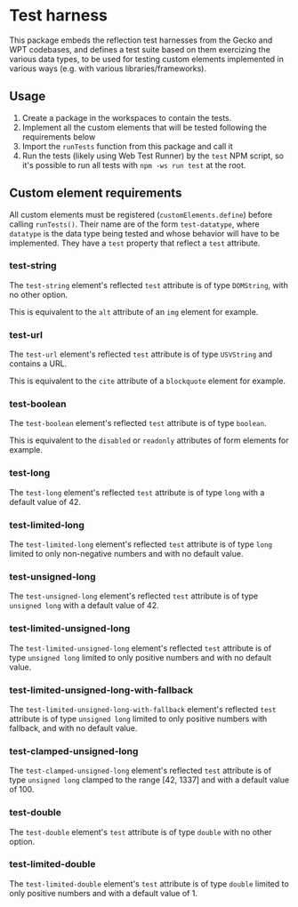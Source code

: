 # Test harness

This package embeds the reflection test harnesses from the Gecko and WPT codebases,
and defines a test suite based on them exercizing the various data types,
to be used for testing custom elements implemented in various ways
(e.g. with various libraries/frameworks).

## Usage

1. Create a package in the workspaces to contain the tests.
2. Implement all the custom elements that will be tested
   following the requirements below
3. Import the `runTests` function from this package and call it
4. Run the tests (likely using Web Test Runner) by the `test` NPM script,
   so it's possible to run all tests with `npm -ws run test` at the root.

## Custom element requirements

All custom elements must be registered (`customElements.define`) before calling `runTests()`.
Their name are of the form `test-datatype`, where `datatype` is the data type being tested and whose behavior will have to be implemented.
They have a `test` property that reflect a `test` attribute.

### test-string

The `test-string` element's reflected `test` attribute is of type `DOMString`, with no other option.

This is equivalent to the `alt` attribute of an `img` element for example.

### test-url

The `test-url` element's reflected `test` attribute is of type `USVString` and contains a URL.

This is equivalent to the `cite` attribute of a `blockquote` element for example.

<!-- TODO: enum, nullable enum -->

### test-boolean

The `test-boolean` element's reflected `test` attribute is of type `boolean`.

This is equivalent to the `disabled` or `readonly` attributes of form elements for example.

### test-long

The `test-long` element's reflected `test` attribute is of type `long` with a default value of 42.

### test-limited-long

The `test-limited-long` element's reflected `test` attribute is of type `long` limited to only non-negative numbers and with no default value.

### test-unsigned-long

The `test-unsigned-long` element's reflected `test` attribute is of type `unsigned long` with a default value of 42.

### test-limited-unsigned-long

The `test-limited-unsigned-long` element's reflected `test` attribute is of type `unsigned long` limited to only positive numbers and with no default value.

### test-limited-unsigned-long-with-fallback

The `test-limited-unsigned-long-with-fallback` element's reflected `test` attribute is of type `unsigned long` limited to only positive numbers with fallback, and with no default value.

### test-clamped-unsigned-long

The `test-clamped-unsigned-long` element's reflected `test` attribute is of type `unsigned long` clamped to the range [42, 1337] and with a default value of 100.

### test-double

The `test-double` element's `test` attribute is of type `double` with no other option.

### test-limited-double

The `test-limited-double` element's `test` attribute is of type `double` limited to only positive numbers and with a default value of 1.

